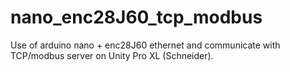 # nano_enc28J60_tcp_modbus
Use of arduino nano + enc28J60 ethernet and communicate with TCP/modbus server on Unity Pro XL (Schneider).
